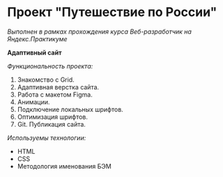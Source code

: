 # Проект "Путешествие по России"
*Выполнен в рамках прохождения курса Веб-разработчик на Яндекс.Практикуме*

**Адаптивный сайт**  
  
*Функциональность проекта:*  
1. Знакомство с Grid.  
2. Адаптивная верстка сайта.  
3. Работа с макетом Figma.  
4. Анимации.  
5. Подключение локальных шрифтов. 
6. Оптимизация шрифтов. 
7. Git. Публикация сайта. 

*Используемы технологии:*  
* HTML  
* CSS  
* Методология именования БЭМ  
